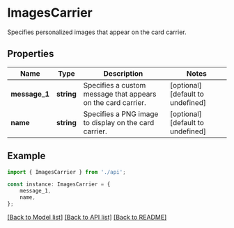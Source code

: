 # ImagesCarrier

Specifies personalized images that appear on the card carrier.

## Properties

Name | Type | Description | Notes
------------ | ------------- | ------------- | -------------
**message_1** | **string** | Specifies a custom message that appears on the card carrier. | [optional] [default to undefined]
**name** | **string** | Specifies a PNG image to display on the card carrier. | [optional] [default to undefined]

## Example

```typescript
import { ImagesCarrier } from './api';

const instance: ImagesCarrier = {
    message_1,
    name,
};
```

[[Back to Model list]](../README.md#documentation-for-models) [[Back to API list]](../README.md#documentation-for-api-endpoints) [[Back to README]](../README.md)
